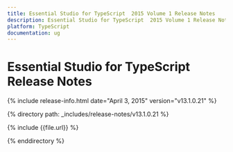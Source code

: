 ```yaml
---
title: Essential Studio for TypeScript  2015 Volume 1 Release Notes  
description: Essential Studio for TypeScript  2015 Volume 1 Release Notes  
platform: TypeScript
documentation: ug
---
```


# Essential Studio for TypeScript  Release Notes  

{% include release-info.html date="April 3, 2015"  version="v13.1.0.21" %} 


{% directory path: _includes/release-notes/v13.1.0.21 %}

{% include {{file.url}} %}

{% enddirectory %}